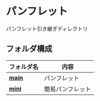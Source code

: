 # パンフレット

パンフレット引き継ぎディレクトリ

## フォルダ構成

| フォルダ名 | 内容 |
---|---
| [**main**](./main) | パンフレット |
| [**mini**](./mini) | 簡易パンフレット |